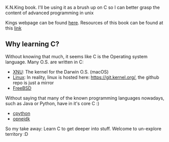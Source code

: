 K.N.King book. I'll be using it as a brush up on C so I can better grasp the content of advanced programming in unix

Kings webpage can be found [here](http://knking.com/). Resources of this book can be found at this [link](http://knking.com/books/c2/)

## Why learning C?

Without knowing that much, it seems like C is the Operating system language. Many O.S. are written in C:

- [XNU](https://github.com/apple-oss-distributions/xnu): The kernel for the Darwin O.S. (macOS)
- [Linux](https://github.com/torvalds/linux): In reality, linux is hosted here: https://git.kernel.org/, the github repo is just a mirror
- [FreeBSD](https://github.com/freebsd/freebsd-src)

Without saying that many of the known programming languages nowadays, such as Java or Python, have in it's core C :)

- [cpython](https://github.com/python/cpython)
- [opnejdk](https://github.com/freebsd)

So my take away: Learn C to get deeper into stuff. Welcome to un-explore territory :D

